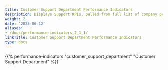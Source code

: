 ```yaml
---
title: Customer Support Department Performance Indicators
description: Displays Support KPIs, pulled from full list of company performance indicators.
weight: 2
date: '2025-06-12'
aliases:
- /docs/performance-indicators_2_1_1/
linkTitle: Customer Support Department Performance Indicators
type: docs
---
```


{{% performance-indicators "customer_support_department" "Customer Support Department" %}}
